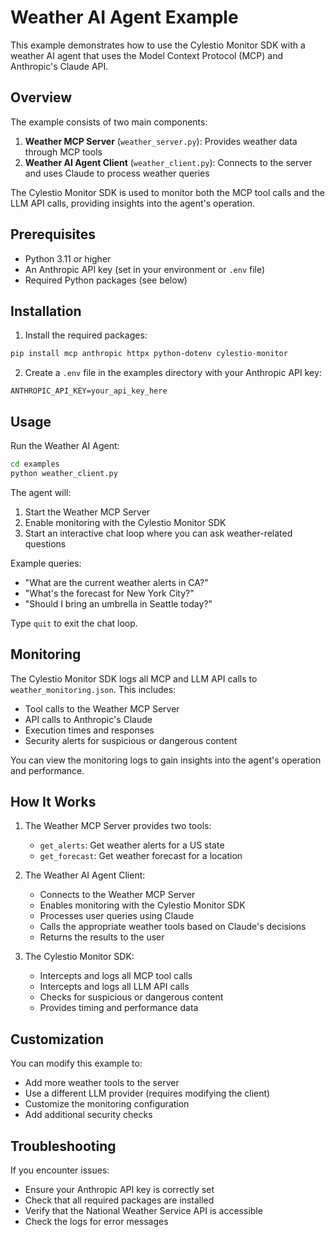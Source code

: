 # Weather AI Agent Example

This example demonstrates how to use the Cylestio Monitor SDK with a weather AI agent that uses the Model Context Protocol (MCP) and Anthropic's Claude API.

## Overview

The example consists of two main components:

1. **Weather MCP Server** (`weather_server.py`): Provides weather data through MCP tools
2. **Weather AI Agent Client** (`weather_client.py`): Connects to the server and uses Claude to process weather queries

The Cylestio Monitor SDK is used to monitor both the MCP tool calls and the LLM API calls, providing insights into the agent's operation.

## Prerequisites

- Python 3.11 or higher
- An Anthropic API key (set in your environment or `.env` file)
- Required Python packages (see below)

## Installation

1. Install the required packages:

```bash
pip install mcp anthropic httpx python-dotenv cylestio-monitor
```

2. Create a `.env` file in the examples directory with your Anthropic API key:

```
ANTHROPIC_API_KEY=your_api_key_here
```

## Usage

Run the Weather AI Agent:

```bash
cd examples
python weather_client.py
```

The agent will:
1. Start the Weather MCP Server
2. Enable monitoring with the Cylestio Monitor SDK
3. Start an interactive chat loop where you can ask weather-related questions

Example queries:
- "What are the current weather alerts in CA?"
- "What's the forecast for New York City?"
- "Should I bring an umbrella in Seattle today?"

Type `quit` to exit the chat loop.

## Monitoring

The Cylestio Monitor SDK logs all MCP and LLM API calls to `weather_monitoring.json`. This includes:

- Tool calls to the Weather MCP Server
- API calls to Anthropic's Claude
- Execution times and responses
- Security alerts for suspicious or dangerous content

You can view the monitoring logs to gain insights into the agent's operation and performance.

## How It Works

1. The Weather MCP Server provides two tools:
   - `get_alerts`: Get weather alerts for a US state
   - `get_forecast`: Get weather forecast for a location

2. The Weather AI Agent Client:
   - Connects to the Weather MCP Server
   - Enables monitoring with the Cylestio Monitor SDK
   - Processes user queries using Claude
   - Calls the appropriate weather tools based on Claude's decisions
   - Returns the results to the user

3. The Cylestio Monitor SDK:
   - Intercepts and logs all MCP tool calls
   - Intercepts and logs all LLM API calls
   - Checks for suspicious or dangerous content
   - Provides timing and performance data

## Customization

You can modify this example to:
- Add more weather tools to the server
- Use a different LLM provider (requires modifying the client)
- Customize the monitoring configuration
- Add additional security checks

## Troubleshooting

If you encounter issues:
- Ensure your Anthropic API key is correctly set
- Check that all required packages are installed
- Verify that the National Weather Service API is accessible
- Check the logs for error messages 